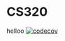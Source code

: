 # CS320
helloo
[![codecov](https://codecov.io/gh/bsknblc/CS320/branch/main/graph/badge.svg?token=9W5SVRMNG4)](https://codecov.io/gh/bsknblc/CS320)
